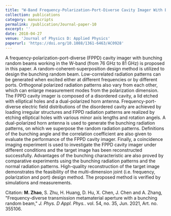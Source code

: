 ```yaml
---
title: "W-Band Frequency-Polarization-Port-Diverse Cavity Imager With Bunching Random Beams"
collection: publications
category: manuscripts
permalink: /publication/Journal-paper-10
excerpt: ''
date: 2018-04-27
venue: 'Journal of Physics D: Applied Physics'
paperurl: 'https://doi.org/10.1088/1361-6463/AC0928'
---
```


A frequency-polarization-port-diverse (FPPD) cavity imager with bunching random beams working in the W-band (from 76 GHz to 81 GHz) is proposed in this paper. A random-coherent-superposition design method is utilized to design the bunching random beam. Low-correlated radiation patterns can be generated when excited either at different frequencies or by different ports. Orthogonal polarized radiation patterns also vary from each other, which can enlarge measurement modes from the polarization dimension. The FPPD cavity imager is composed of a disordered cavity, a lid etched with elliptical holes and a dual-polarized horn antenna. Frequency-port-diverse electric field distributions of the disordered cavity are achieved by loading irregular structures and FPPD radiation patterns are realized by etching elliptical holes with various minor axis lengths and rotation angels. A dual-polarized horn antenna is used to generate the bunching radiation patterns, on which we superpose the random radiation patterns. Definitions of the bunching angle and the correlation coefficient are also given to evaluate the performance of the FPPD cavity imager. Finally, a coincidence imaging experiment is used to investigate the FPPD cavity imager under different conditions and the target image has been reconstructed successfully. Advantages of the bunching characteristic are also proved by comparative experiments using the bunching radiation patterns and the normal radiation patterns. High-quality reconstruction of the target image demonstrates the feasibility of the multi-dimension joint (i.e. frequency, polarization and port) design method. The proposed method is verified by simulations and measurements.

Citation: **M. Zhao**, S. Zhu, H. Huang, D. Hu, X. Chen, J. Chen and A. Zhang, &quot;Frequency-diverse transmission metamaterial aperture with a bunching random beam,&quot; <i>J. Phys. D Appl. Phys.</i>. vol. 54, no. 35, Jun. 2021, Art. no. 355106.

